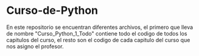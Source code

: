 # Curso-de-Python
En este repositorio se encuentran diferentes archivos, el primero que lleva de nombre "Curso_Python_1_Todo" contiene todo el codigo de todos los capitulos del curso,
el resto son el codigo de cada capitulo del curso que nos asigno el profesor.
